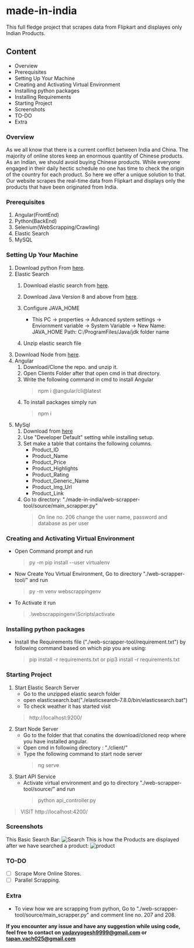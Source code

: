 # made-in-india
This full fledge project that scrapes data from Flipkart and displayes only Indian Products.

## Content
  - Overview
  - Prerequisites
  - Setting Up Your Machine
  - Creating and Activating Virtual Environment
  - Installing python packages
  - Installing Requirements
  - Starting Project
  - Screenshots
  - TO-DO
  - Extra
  
### Overview
As we all know that there is a current conflict between India and China. The majority of online stores keep an enormous quantity of Chinese products. As an Indian, we should avoid buying Chinese products. While everyone engaged in their daily hectic schedule no one has time to check the origin of the country for each product. So here we offer a unique solution to that. Our website scrapes the real-time data from Flipkart and displays only the products that have been originated from India. 

### Prerequisites 
1. Angular(FrontEnd) 
2. Python(BackEnd)
3. Selenium(WebScrapping/Crawling) 
4. Elastic Search
5. MySQL

### Setting Up Your Machine
1. Download python From [here](https://www.python.org/downloads/).
2. Elastic Search 
   1. Download elastic search from [here](https://artifacts.elastic.co/downloads/elasticsearch/elasticsearch-7.8.0-windows-x86_64.zip).
   2. Download Java Version 8 and above from [here](https://www.oracle.com/java/technologies/javase-jdk14-downloads.html).
   3. Configure JAVA_HOME
      - This PC -> properties -> Advanced system settings -> Enviornment variable -> System Variable -> New 
                  Name: JAVA_HOME
                  Path: C:/ProgramFiles/Java/jdk folder name

   4. Unzip elastic search file
3. Download Node from [here](https://nodejs.org/en/).
4. Angular 
   1. Download/Clone the repo. and unzip it.
   2. Open Clients Folder after that open cmd in that directory.
   3. Write the following command in cmd to install Angular 
      > npm i @angular/cli@latest
   4. To install packages simply run
      > npm i
5. MySql
   1. Download from [here](https://dev.mysql.com/downloads/installer/)
   2. Use "Developer Default" setting while installing setup.
   3. Set make a table that contains the following columns.
      - Product_ID
      - Product_Name
      - Product_Price
      - Product_Highlights
      - Product_Rating
      - Product_Generic_Name
      - Product_Img_Url
      - Product_Link   
   3. Go to directory:  "./made-in-india/web-scrapper-tool/source/main_scrapper.py"
      > On line no. 206 change the user name, password and database as per user   
      
### Creating and Activating Virtual Environment
- Open Command prompt and run 
  > py -m pip install --user virtualenv
- Now Create You Virtual Environment, Go to directory "./web-scrapper-tool/" and run
  > py -m venv webscrappingenv
- To Activate it run
  > .\webscrappingenv\Scripts\activate
  
### Installing python packages
- Install the Requirements file ("./web-scrapper-tool/requirement.txt") by following command based on which pip you are using:
   > pip install -r requirements.txt or pip3 install -r requirements.txt
   
### Starting Project
1. Start Elastic Search Server
   - Go to the unzipped elastic search folder
   - open elasticsearch.bat("./elasticsearch-7.8.0/bin/elasticsearch.bat")
   - To check weather it has started visit
    > http://localhost:9200/
2. Start Node Server
   - Go to the folder that that conatins the download/cloned reop where you have installed angular.
   - Open cmd in following directory : "./client/"
   - Type the following command to start node server
     > ng serve
3. Start API Service
   - Activate virtual environment and go to directory "./web-scrapper-tool/source/" and run
     > python api_controller.py
> VISIT http://localhost:4200/

### Screenshots
This Basic Search Bar:
![Search](https://user-images.githubusercontent.com/51474690/88976094-15945400-d2d9-11ea-86e7-f5451617c24f.jpeg)
This is how the Products are displayed after we have searched a product:
![product](https://user-images.githubusercontent.com/51474690/88975790-7707f300-d2d8-11ea-8260-f5f99ba08ddf.jpeg)

### TO-DO
- [ ] Scrape More Online Stores.
- [ ] Parallel Scrapping.

### Extra
- To view how we are scrapping from python, Go to "./web-scrapper-tool/source/main_scrapper.py" and comment line no. 207 and 208.

**If you encounter any issue and have any suggestion while using code, feel free to contact on yadavyogesh9999@gmail.com or tapan.vach025@gmail.com**
